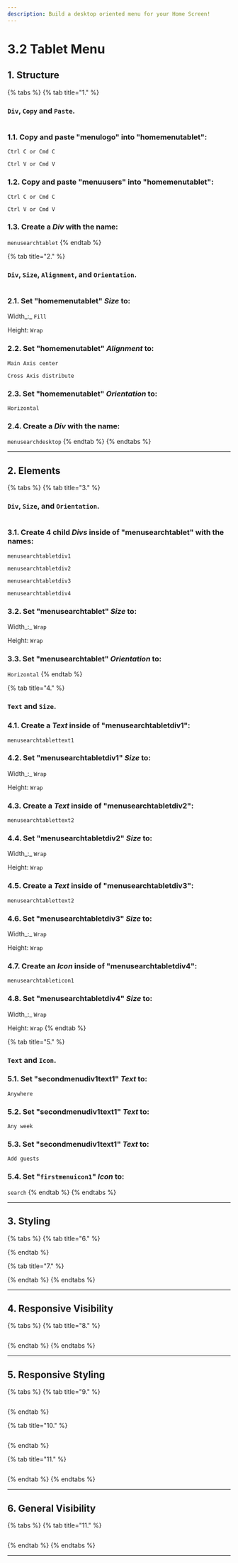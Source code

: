 ```yaml
---
description: Build a desktop oriented menu for your Home Screen!
---
```


# 3.2 Tablet Menu

## 1. Structure

{% tabs %}
{% tab title="1." %}
### `Div`, `Copy` and `Paste`.

<figure><img src="../../../../.gitbook/assets/home_menu_tablet_1-min.gif" alt=""><figcaption></figcaption></figure>

### 1.1. Copy and paste "menulogo" into "homemenutablet":

`Ctrl C or Cmd C`

`Ctrl V or Cmd V`

### 1.2. Copy and paste "menuusers" into "homemenutablet":

`Ctrl C or Cmd C`

`Ctrl V or Cmd V`

### **1.3.** Create a _Div_ with the name:

`menusearchtablet`
{% endtab %}

{% tab title="2." %}
### `Div`, `Size`, `Alignment`, and `Orientation`.

<figure><img src="../../../../.gitbook/assets/home_menu_tablet_2-min.gif" alt=""><figcaption></figcaption></figure>

### **2.1.** Set "homemenutablet" _Size_ to:

Width_:_ `Fill`

Height: `Wrap`

### 2.2. Set "homemenutablet" _Alignment_ to:

`Main Axis center`

`Cross Axis distribute`

### 2.3. Set "homemenutablet" _Orientation_ to:

`Horizontal`

### **2.4.** Create a _Div_ with the name:

`menusearchdesktop`
{% endtab %}
{% endtabs %}



***





## 2. Elements

{% tabs %}
{% tab title="3." %}
### `Div`, `Size`, and `Orientation`.

<figure><img src="../../../../.gitbook/assets/home_menu_tablet_3-min.gif" alt=""><figcaption></figcaption></figure>

### **3.1.** Create 4 child _Divs_ inside of "menusearchtablet" with the names:

`menusearchtabletdiv1`

`menusearchtabletdiv2`

`menusearchtabletdiv3`

`menusearchtabletdiv4`

### **3.2.** Set "menusearchtablet" _Size_ to:

Width_:_ `Wrap`

Height: `Wrap`

### 3.3. Set "menusearchtablet" _Orientation_ to:

`Horizontal`
{% endtab %}

{% tab title="4." %}
### `Text` and `Size`.



### **4.1.** Create a _Text_ inside of "menusearchtabletdiv1":

`menusearchtablettext1`

### **4.2.** Set "menusearchtabletdiv1" _Size_ to:

Width_:_ `Wrap`

Height: `Wrap`

### **4.3.** Create a _Text_ inside of "menusearchtabletdiv2":

`menusearchtablettext2`

### **4.4.** Set "menusearchtabletdiv2" _Size_ to:

Width_:_ `Wrap`

Height: `Wrap`

### **4.5.** Create a _Text_ inside of "menusearchtabletdiv3":

`menusearchtablettext2`

### **4.6.** Set "menusearchtabletdiv3" _Size_ to:

Width_:_ `Wrap`

Height: `Wrap`

### **4.7.** Create an _Icon_ inside of "menusearchtabletdiv4":

`menusearchtableticon1`

### **4.8.** Set "menusearchtabletdiv4" _Size_ to:

Width_:_ `Wrap`

Height: `Wrap`
{% endtab %}

{% tab title="5." %}
### `Text` and `Icon`.



### 5.1. Set "secondmenudiv1text1" _Text_ to:

`Anywhere`

### 5.2. Set "secondmenudiv1text1" _Text_ to:

`Any week`

### 5.3. Set "secondmenudiv1text1" _Text_ to:

`Add guests`

### 5.4. Set "`firstmenuicon1`" _Icon_ to:

`search`
{% endtab %}
{% endtabs %}

***





## 3. Styling

{% tabs %}
{% tab title="6." %}

{% endtab %}

{% tab title="7." %}

{% endtab %}
{% endtabs %}

***





## 4. Responsive Visibility

{% tabs %}
{% tab title="8." %}
<figure><img src="../../../../.gitbook/assets/home_menu_tablet_4-min.gif" alt=""><figcaption></figcaption></figure>
{% endtab %}
{% endtabs %}

***





## 5. Responsive Styling

{% tabs %}
{% tab title="9." %}
<figure><img src="../../../../.gitbook/assets/home_menu_tablet_5-min.gif" alt=""><figcaption></figcaption></figure>
{% endtab %}

{% tab title="10." %}
<figure><img src="../../../../.gitbook/assets/home_menu_tablet_6-min.gif" alt=""><figcaption></figcaption></figure>
{% endtab %}

{% tab title="11." %}
<figure><img src="../../../../.gitbook/assets/home_menu_tablet_7-min.gif" alt=""><figcaption></figcaption></figure>
{% endtab %}
{% endtabs %}

***





## 6. General Visibility

{% tabs %}
{% tab title="11." %}
<figure><img src="../../../../.gitbook/assets/home_menu_tablet_8-min.gif" alt=""><figcaption></figcaption></figure>
{% endtab %}
{% endtabs %}

***
